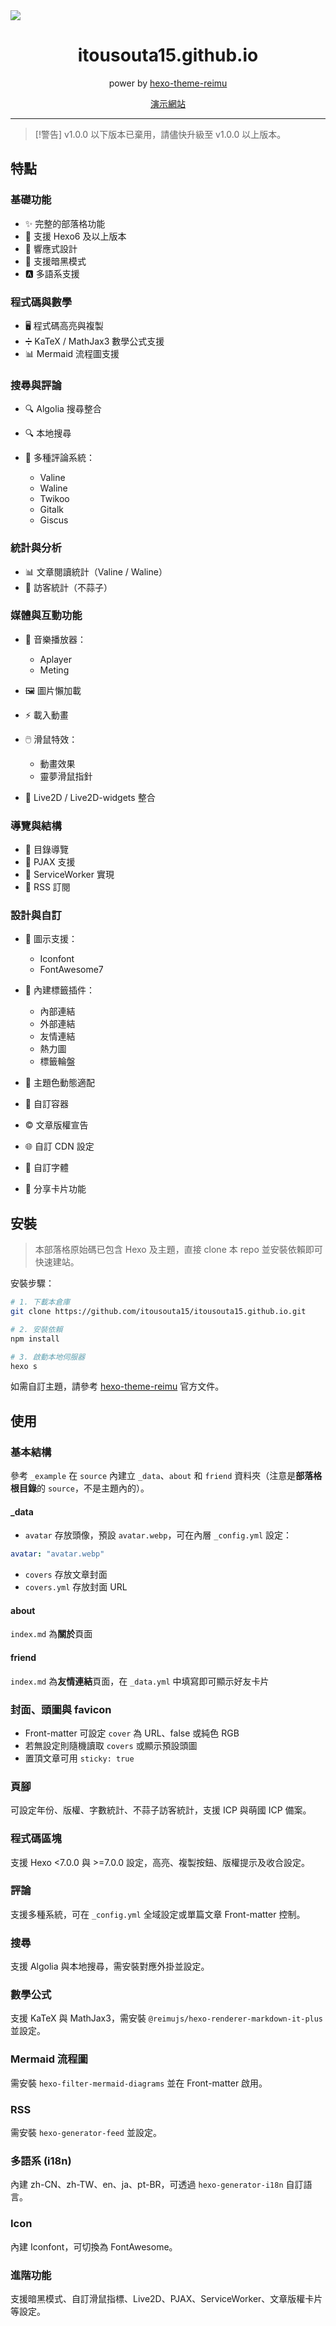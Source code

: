 <img src="https://itousouta15.github.io/img/FB/%E4%B8%BB%E9%A0%81.webp"/>
<div align = center>
  <h1>itousouta15.github.io</h1>
  
power by [hexo-theme-reimu](https://github.com/D-Sketon/hexo-theme-reimu)

[演示網站](https://itousouta15.github.io)


</div>

---

> \[!警告]
> v1.0.0 以下版本已棄用，請儘快升級至 v1.0.0 以上版本。

## 特點

### 基礎功能

* ✨ 完整的部落格功能
* 🔄 支援 Hexo6 及以上版本
* 📱 響應式設計
* 🌙 支援暗黑模式
* 🅰️ 多語系支援

### 程式碼與數學

* 🖥️ 程式碼高亮與複製
* ➗ KaTeX / MathJax3 數學公式支援
* 📊 Mermaid 流程圖支援

### 搜尋與評論

* 🔍 Algolia 搜尋整合
* 🔍 本地搜尋
* 💬 多種評論系統：

  * Valine
  * Waline
  * Twikoo
  * Gitalk
  * Giscus

### 統計與分析

* 📊 文章閱讀統計（Valine / Waline）
* 👥 訪客統計（不蒜子）

### 媒體與互動功能

* 🎵 音樂播放器：

  * Aplayer
  * Meting
* 🖼️ 圖片懶加載
* ⚡ 載入動畫
* 🖱️ 滑鼠特效：

  * 動畫效果
  * 靈夢滑鼠指針
* 👾 Live2D / Live2D-widgets 整合

### 導覽與結構

* 📑 目錄導覽
* 🔄 PJAX 支援
* 🔧 ServiceWorker 實現
* 📰 RSS 訂閱

### 設計與自訂

* 🎨 圖示支援：

  * Iconfont
  * FontAwesome7
* 🔗 內建標籤插件：

  * 內部連結
  * 外部連結
  * 友情連結
  * 熱力圖
  * 標籤輪盤
* 🎨 主題色動態適配
* 🎨 自訂容器
* ©️ 文章版權宣告
* 🌐 自訂 CDN 設定
* 📜 自訂字體
* 🎨 分享卡片功能

## 安裝

> 本部落格原始碼已包含 Hexo 及主題，直接 clone 本 repo 並安裝依賴即可快速建站。

安裝步驟：

```bash
# 1. 下載本倉庫
git clone https://github.com/itousouta15/itousouta15.github.io.git

# 2. 安裝依賴
npm install

# 3. 啟動本地伺服器
hexo s
```

如需自訂主題，請參考 [hexo-theme-reimu](https://github.com/D-Sketon/hexo-theme-reimu) 官方文件。

## 使用

### 基本結構

參考 `_example` 在 `source` 內建立 `_data`、`about` 和 `friend` 資料夾（注意是**部落格根目錄**的 `source`，不是主題內的）。

#### \_data

* `avatar` 存放頭像，預設 `avatar.webp`，可在內層 `_config.yml` 設定：

```yaml
avatar: "avatar.webp"
```

* `covers` 存放文章封面
* `covers.yml` 存放封面 URL

#### about

`index.md` 為**關於**頁面

#### friend

`index.md` 為**友情連結**頁面，在 `_data.yml` 中填寫即可顯示好友卡片

### 封面、頭圖與 favicon

* Front-matter 可設定 `cover` 為 URL、false 或純色 RGB
* 若無設定則隨機讀取 `covers` 或顯示預設頭圖
* 置頂文章可用 `sticky: true`

### 頁腳

可設定年份、版權、字數統計、不蒜子訪客統計，支援 ICP 與萌國 ICP 備案。

### 程式碼區塊

支援 Hexo <7.0.0 與 >=7.0.0 設定，高亮、複製按鈕、版權提示及收合設定。

### 評論

支援多種系統，可在 `_config.yml` 全域設定或單篇文章 Front-matter 控制。

### 搜尋

支援 Algolia 與本地搜尋，需安裝對應外掛並設定。

### 數學公式

支援 KaTeX 與 MathJax3，需安裝 `@reimujs/hexo-renderer-markdown-it-plus` 並設定。

### Mermaid 流程圖

需安裝 `hexo-filter-mermaid-diagrams` 並在 Front-matter 啟用。

### RSS

需安裝 `hexo-generator-feed` 並設定。

### 多語系 (i18n)

內建 zh-CN、zh-TW、en、ja、pt-BR，可透過 `hexo-generator-i18n` 自訂語言。

### Icon

內建 Iconfont，可切換為 FontAwesome。

### 進階功能

支援暗黑模式、自訂滑鼠指標、Live2D、PJAX、ServiceWorker、文章版權卡片等設定。
